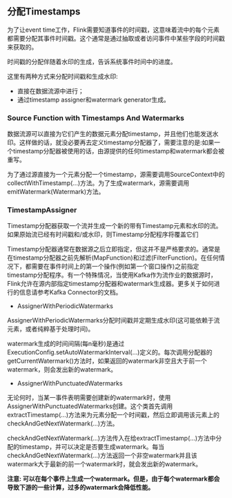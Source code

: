 ## 分配Timestamps

为了让event time工作，Flink需要知道事件的时间戳，这意味着流中的每个元素都需要分配其事件时间戳。这个通常是通过抽取或者访问事件中某些字段的时间戳来获取的。

时间戳的分配伴随着水印的生成，告诉系统事件时间中的进度。

这里有两种方式来分配时间戳和生成水印:

- 直接在数据流源中进行；
- 通过timestamp assigner和watermark generator生成。

### Source Function with Timestamps And Watermarks

数据流源可以直接为它们产生的数据元素分配timestamp，并且他们也能发送水印。这样做的话，就没必要再去定义timestamp分配器了，需要注意的是:如果一个timestamp分配器被使用的话，由源提供的任何timestamp和watermark都会被重写。

为了通过源直接为一个元素分配一个timestamp，源需要调用SourceContext中的collectWithTimestamp(...)方法。为了生成watermark，源需要调用emitWatermark(Watermark)方法。

### TimestampAssigner

Timestamp分配器获取一个流并生成一个新的带有Timestamp元素和水印的流。如果原始流已经有时间戳和/或水印，则Timestamp分配程序将覆盖它们

Timestamp分配器通常在数据源之后立即指定，但这并不是严格要求的。通常是在timestamp分配器之前先解析(MapFunction)和过滤(FilterFunction)。在任何情况下，都需要在事件时间上的第一个操作(例如第一个窗口操作)之前指定timestamp分配程序。有一个特殊情况，当使用Kafka作为流作业的数据源时，Flink允许在源内部指定timestamp分配器和watermark生成器。更多关于如何进行的信息请参考Kafka Connector的文档。


- AssignerWithPeriodicWatermarks

AssignerWithPeriodicWatermarks分配时间戳并定期生成水印(这可能依赖于流元素，或者纯粹基于处理时间)。

watermark生成的时间间隔(每n毫秒)是通过ExecutionConfig.setAutoWatermarkInterval(…)定义的。每次调用分配器的getCurrentWatermark()方法时，如果返回的watermark非空且大于前一个watermark，则会发出新的watermark。

- AssignerWithPunctuatedWatermarks

无论何时，当某一事件表明需要创建新的watermark时，使用AssignerWithPunctuatedWatermarks创建。这个类首先调用extractTimestamp(…)方法来为元素分配一个时间戳，然后立即调用该元素上的checkAndGetNextWatermark(…)方法。

checkAndGetNextWatermark(…)方法传入在给extractTimestamp(…)方法中分配的timestamp，并可以决定是否要生成watermark。每当checkAndGetNextWatermark(…)方法返回一个非空watermark并且该watermark大于最新的前一个watermark时，就会发出新的watermark。

**注意: 可以在每个事件上生成一个watermark。但是，由于每个watermark都会导致下游的一些计算，过多的watermark会降低性能。**

